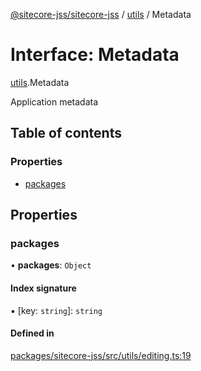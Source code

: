 [@sitecore-jss/sitecore-jss](../README.md) / [utils](../modules/utils.md) / Metadata

# Interface: Metadata

[utils](../modules/utils.md).Metadata

Application metadata

## Table of contents

### Properties

- [packages](utils.Metadata.md#packages)

## Properties

### packages

• **packages**: `Object`

#### Index signature

▪ [key: `string`]: `string`

#### Defined in

[packages/sitecore-jss/src/utils/editing.ts:19](https://github.com/Sitecore/jss/blob/57d228d71/packages/sitecore-jss/src/utils/editing.ts#L19)
